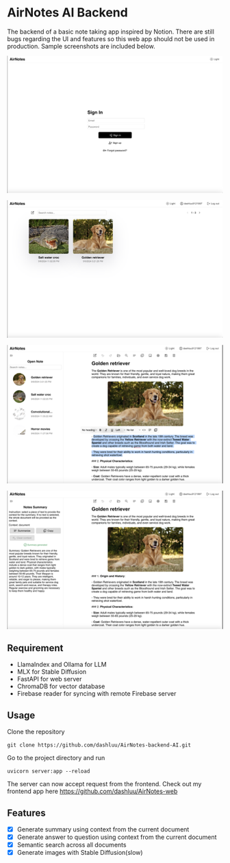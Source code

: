 # AirNotes AI Backend

The backend of a basic note taking app inspired by Notion. There are still bugs regarding the UI and features so this web app should not be used in production. Sample screenshots are included below.

![img.png](screenshots/screenshot1.png)

![img.png](screenshots/screenshot2.png)

![img.png](screenshots/screenshot3.png)

![img.png](screenshots/screenshot4.png)

## Requirement
* LlamaIndex and Ollama for LLM
* MLX for Stable Diffusion
* FastAPI for web server
* ChromaDB for vector database
* Firebase reader for syncing with remote Firebase server

## Usage
Clone the repository

```
git clone https://github.com/dashluu/AirNotes-backend-AI.git
```

Go to the project directory and run

```
uvicorn server:app --reload
```

The server can now accept request from the frontend. Check out my frontend app here https://github.com/dashluu/AirNotes-web

## Features
- [x] Generate summary using context from the current document
- [x] Generate answer to question using context from the current document
- [x] Semantic search across all documents
- [x] Generate images with Stable Diffusion(slow)
